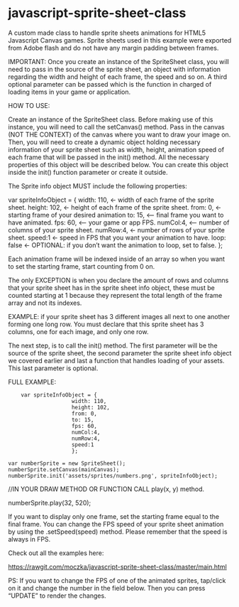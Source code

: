 # javascript-sprite-sheet-class
A custom made class to handle sprite sheets animations for HTML5 Javascript Canvas games. Sprite sheets used in this example were exported from Adobe flash and do not have any margin padding between frames.

IMPORTANT:
 Once you create an instance of the SpriteSheet class, you will need to pass in the source of the sprite sheet, an object with information regarding the width and height of each frame, the speed and so on. A third optional parameter can be passed which is the function in charged of loading items in your game or application.

HOW TO USE:

Create an instance of the SpriteSheet class. Before making use of this instance, you will need to call the setCanvas() method. Pass in the canvas (NOT THE CONTEXT) of the canvas where you want to draw your image on. Then, you will need to create a dynamic object holding necessary information of your sprite sheet such as width, height, animation speed of each frame that will be passed in the init() method. All the necessary properties of this object will be described below. You can create this object inside the init() function parameter or create it outside. 

The Sprite info object MUST include the following properties:

var spriteInfoObject = {
                        width: 110, <- width of each frame of the sprite sheet.
                        height: 102, <- height of each frame of the sprite sheet.
                        from: 0, <- starting frame of your desired animation
                        to: 15,   <— final frame you want to have animated.
                        fps: 60,  <— your game or app FPS.
                        numCol:4, <— number of columns of your sprite sheet. 
                        numRow:4, <- number of rows of your sprite sheet.
                        speed:1  <- speed in FPS that you want your animation to have.
			loop: false <- OPTIONAL: if you don’t want the animation to loop, 					set to false.
                        };

Each animation frame will be indexed inside of an array so when you want to set the starting frame, start counting from 0 on. 

The only EXCEPTION is when you declare the amount of rows and columns that your sprite sheet has in the sprite sheet info object, these must be counted starting at 1 because they represent the total length of the frame array and not its indexes. 

EXAMPLE: if your sprite sheet has 3 different images all next to one another forming one long row. You must declare that this sprite sheet has 3 columns, one for each image, and only one row.

The next step, is to call the init() method. The first parameter will be the source of the sprite sheet, the second parameter the sprite sheet info object we covered earlier and last a function that handles loading of your assets. This last parameter is optional.

FULL EXAMPLE: 

        var spriteInfoObject = {
                        width: 110,
                        height: 102,
                        from: 0,
                        to: 15,
                        fps: 60,
                        numCol:4,
                        numRow:4,
                        speed:1
                        };

    var numberSprite = new SpriteSheet();
    numberSprite.setCanvas(mainCanvas);
    numberSprite.init('assets/sprites/numbers.png', spriteInfoObject);

   //IN YOUR DRAW METHOD OR FUNCTION CALL play(x, y) method.
  
   numberSprite.play(32, 520);





If you want to display only one frame, set the starting frame equal to the final frame. You can change the FPS speed of your sprite sheet animation by using the .setSpeed(speed) method. Please remember that the speed is always in FPS.

Check out all the examples here: 

 https://rawgit.com/moczka/javascript-sprite-sheet-class/master/main.html

PS: If you want to change the FPS of one of the animated sprites, tap/click on it and change the number in the field below. Then you can press “UPDATE” to render the changes.

